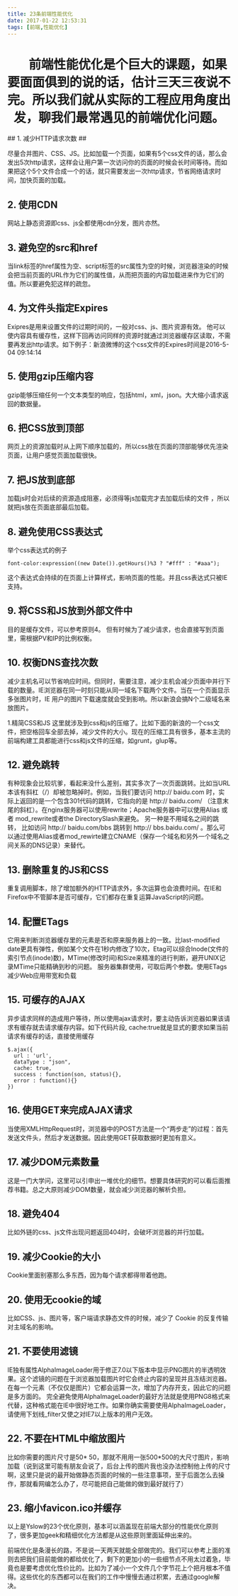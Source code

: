```yaml
---
title: 23条前端性能优化
date: 2017-01-22 12:53:31
tags: [前端,性能优化]
---
```

<center> 

# &nbsp;&nbsp;&nbsp;&nbsp;&nbsp;&nbsp;前端性能优化是个巨大的课题，如果要面面俱到的说的话，估计三天三夜说不完。所以我们就从实际的工程应用角度出发，聊我们最常遇见的前端优化问题。 #
</center>
<!-- more -->
## 1. 减少HTTP请求次数 ##

尽量合并图片、CSS、JS。比如加载一个页面，如果有5个css文件的话，那么会发出5次http请求，这样会让用户第一次访问你的页面的时候会长时间等待。而如果把这个5个文件合成一个的话，就只需要发出一次http请求，节省网络请求时间，加快页面的加载。

## 2. 使用CDN ##

网站上静态资源即css、js全都使用cdn分发，图片亦然。

## 3. 避免空的src和href ##

当link标签的href属性为空、script标签的src属性为空的时候，浏览器渲染的时候会把当前页面的URL作为它们的属性值，从而把页面的内容加载进来作为它们的值。所以要避免犯这样的疏忽。

## 4. 为文件头指定Expires ##

Exipres是用来设置文件的过期时间的，一般对css、js、图片资源有效。 他可以使内容具有缓存性，这样下回再访问同样的资源时就通过浏览器缓存区读取，不需要再发出http请求。如下例子：新浪微博的这个css文件的Expires时间是2016-5-04 09:14:14

## 5. 使用gzip压缩内容 ##

gzip能够压缩任何一个文本类型的响应，包括html，xml，json。大大缩小请求返回的数据量。

## 6. 把CSS放到顶部 ##

网页上的资源加载时从上网下顺序加载的，所以css放在页面的顶部能够优先渲染页面，让用户感觉页面加载很快。

## 7. 把JS放到底部 ##

加载js时会对后续的资源造成阻塞，必须得等js加载完才去加载后续的文件 ，所以就把js放在页面底部最后加载。

## 8. 避免使用CSS表达式 ##

举个css表达式的例子
```
font-color:expression((new Date()).getHours()%3 ? "#fff" : "#aaa");
```
这个表达式会持续的在页面上计算样式，影响页面的性能。并且css表达式只被IE支持。

## 9. 将CSS和JS放到外部文件中 ##

目的是缓存文件，可以参考原则4。 但有时候为了减少请求，也会直接写到页面里，需根据PV和IP的比例权衡。

## 10. 权衡DNS查找次数 ##

减少主机名可以节省响应时间。但同时，需要注意，减少主机会减少页面中并行下载的数量。IE浏览器在同一时刻只能从同一域名下载两个文件。当在一个页面显示多张图片时，IE 用户的图片下载速度就会受到影响。所以新浪会搞N个二级域名来放图片。

1.精简CSS和JS
这里就涉及到css和js的压缩了。比如下面的新浪的一个css文件，把空格回车全部去掉，减少文件的大小。现在的压缩工具有很多，基本主流的前端构建工具都能进行css和js文件的压缩，如grunt，glup等。


## 12. 避免跳转 ##

有种现象会比较坑爹，看起来没什么差别，其实多次了一次页面跳转。比如当URL本该有斜杠（/）却被忽略掉时。例如，当我们要访问 http:// baidu.com 时，实际上返回的是一个包含301代码的跳转，它指向的是 http:// baidu.com/ （注意末尾的斜杠）。在nginx服务器可以使用rewrite；Apache服务器中可以使用Alias 或者 mod_rewrite或者the DirectorySlash来避免。
另一种是不用域名之间的跳转， 比如访问 http:// baidu.com/bbs 跳转到 http:// bbs.baidu.com/ 。那么可以通过使用Alias或者mod_rewirte建立CNAME（保存一个域名和另外一个域名之间关系的DNS记录）来替代。

## 13. 删除重复的JS和CSS ##

重复调用脚本，除了增加额外的HTTP请求外，多次运算也会浪费时间。在IE和Firefox中不管脚本是否可缓存，它们都存在重复运算JavaScript的问题。

## 14. 配置ETags ##

它用来判断浏览器缓存里的元素是否和原来服务器上的一致。比last-modified date更具有弹性，例如某个文件在1秒内修改了10次，Etag可以综合Inode(文件的索引节点(inode)数)，MTime(修改时间)和Size来精准的进行判断，避开UNIX记录MTime只能精确到秒的问题。 服务器集群使用，可取后两个参数。使用ETags减少Web应用带宽和负载

## 15. 可缓存的AJAX ##

异步请求同样的造成用户等待，所以使用ajax请求时，要主动告诉浏览器如果该请求有缓存就去请求缓存内容。如下代码片段, cache:true就是显式的要求如果当前请求有缓存的话，直接使用缓存

```
$.ajax({
  url : 'url',
  dataType : "json",
  cache: true,
  success : function(son, status){},
  error : function(){}
})
```

## 16. 使用GET来完成AJAX请求 ##

当使用XMLHttpRequest时，浏览器中的POST方法是一个“两步走”的过程：首先发送文件头，然后才发送数据。因此使用GET获取数据时更加有意义。

## 17. 减少DOM元素数量 ##

这是一门大学问，这里可以引申出一堆优化的细节。想要具体研究的可以看后面推荐书籍。总之大原则减少DOM数量，就会减少浏览器的解析负担。

## 18. 避免404 ##

比如外链的css、js文件出现问题返回404时，会破坏浏览器的并行加载。

## 19. 减少Cookie的大小 ##

Cookie里面别塞那么多东西，因为每个请求都得带着他跑。

## 20. 使用无cookie的域 ##

比如CSS、js、图片等，客户端请求静态文件的时候，减少了 Cookie 的反复传输对主域名的影响。

## 21. 不要使用滤镜 ##

IE独有属性AlphaImageLoader用于修正7.0以下版本中显示PNG图片的半透明效果。这个滤镜的问题在于浏览器加载图片时它会终止内容的呈现并且冻结浏览器。在每一个元素（不仅仅是图片）它都会运算一次，增加了内存开支，因此它的问题是多方面的。
完全避免使用AlphaImageLoader的最好方法就是使用PNG8格式来代替，这种格式能在IE中很好地工作。如果你确实需要使用AlphaImageLoader，请使用下划线_filter又使之对IE7以上版本的用户无效。

## 22. 不要在HTML中缩放图片 ##

比如你需要的图片尺寸是50* 50，那就不用用一张500*500的大尺寸图片，影响加载（说到这里可能有朋友会说了，后台上传的图片我也没办法控制他上传的尺寸啊，这里只是说的最开始做静态页面的时候的一些注意事项，至于后面怎么去操作，那就看网编怎么办了，尽可能把自己能做的做到最好就行了）

## 23. 缩小favicon.ico并缓存 ##

以上是Yslow的23个优化原则，基本可以涵盖现在前端大部分的性能优化原则了，很多更加geek和精细优化方法都是从这些原则里面延伸出来的。

前端优化是条漫长的路，不是说一天两天就能全部做完的。我们可以参考上面的准则去把我们目前能做的都给优化了，剩下的更加小的一些细节点不用太过着急，毕竟也是要考虑优化性价比的。比如为了减小一个文件几个字节花上个把月根本不值得。这些优化的东西都可以在我们的工作中慢慢去通过积累，去通过google解决。